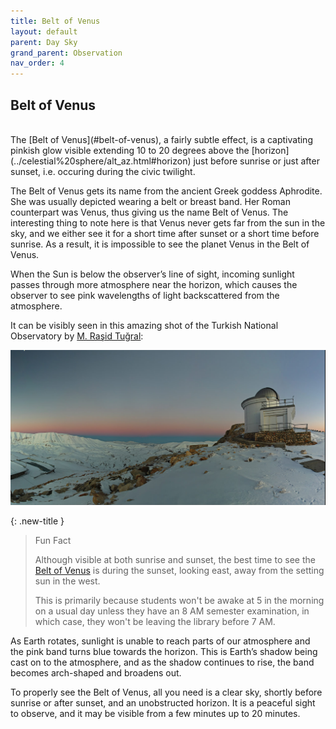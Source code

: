 ```yaml
---
title: Belt of Venus
layout: default
parent: Day Sky
grand_parent: Observation
nav_order: 4
---
```


## Belt of Venus

<br />
The [Belt of Venus](#belt-of-venus), a fairly subtle effect, is a captivating pinkish glow visible extending 10 to 20 degrees above the [horizon](../celestial%20sphere/alt_az.html#horizon) just before sunrise or just after sunset, i.e. occuring during the civic twilight.

The Belt of Venus gets its name from the ancient Greek goddess Aphrodite. She was usually depicted wearing a belt or breast band. Her Roman counterpart was Venus, thus giving us the name Belt of Venus. The interesting thing to note here is that Venus never gets far from the sun in the sky, and we either see it for a short time after sunset or a short time before sunrise. As a result, it is impossible to see the planet Venus in the Belt of Venus.

When the Sun is below the observer’s line of sight, incoming sunlight passes through more atmosphere near the horizon, which causes the observer to see pink wavelengths of light backscattered from the atmosphere.

It can be visibly seen in this amazing shot of the Turkish National Observatory by [M. Raşid Tuğral](https://www.linkedin.com/in/n%C3%BCkleer-kedi-m-ra%C5%9Fid-tu%C4%9Fral-a9710a26//):

![Belt of Venus from the Turkey National Observatory](../../assets/images/observation/day%20sky/belt%20of%20venus/turkish%20observatory.png)

{: .new-title }

> Fun Fact
>
> Although visible at both sunrise and sunset, the best time to see the [Belt of Venus](#belt-of-venus) is during the sunset, looking east, away from the setting sun in the west.
>
> This is primarily because students won't be awake at 5 in the morning on a usual day unless they have an 8 AM semester examination, in which case, they won't be leaving the library before 7 AM.

As Earth rotates, sunlight is unable to reach parts of our atmosphere and the pink band turns blue towards the horizon. This is Earth’s shadow being cast on to the atmosphere, and as the shadow continues to rise, the band becomes arch-shaped and broadens out.

To properly see the Belt of Venus, all you need is a clear sky, shortly before sunrise or after sunset, and an unobstructed horizon. It is a peaceful sight to observe, and it may be visible from a few minutes up to 20 minutes.

